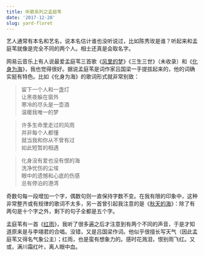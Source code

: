 ```yaml
---
title: 听歌系列之孟庭苇
date: '2017-12-28'
slug: yard-floret
---
```


艺人通常有本名和艺名，说本名估计谁也没听说过，比如陈秀玫是谁？听起来和孟庭苇就像是完全不同的两个人。相士还真是会取名字。

网易云音乐上有人说最爱孟庭苇三首歌《[风里的梦](http://music.163.com/#/m/song?id=276722)》《三生三世》（未收录）和《[化身为海](http://music.163.com/#/m/song?id=276727)》，我也觉得很好。据说孟庭苇是词作家吕国梁一手提拔起来的，他的词确实挺有特色。比如《化身为海》的歌词形式就非常别致：

> 留下一个人和一盏灯  
让黑夜躲在窗外  
寒冷的尽头是一壶酒  
温暖我唯一的梦

> 许多生命里走过的风雨  
并非每个人都懂  
就当我和你从不曾有过  
如此短暂的相遇

> 化身没有爱也没有恨的海  
洗净忧伤的尘埃  
眼中的遗憾和心底的伤感  
总有停泊的港湾

奇数句每一段增加一个字，偶数句则一直保持字数不变。在我有限的印象中，这种非常整齐或有规律的歌词不太多，另一首曾引起我注意的是《[秋天的海](http://music.163.com/#/m/song?id=288003)》：除了有两句是十个字之外，剩下的句子全都是五个字。

孟庭苇有一首《[红雨](http://music.163.com/#/m/song?id=276490)》，我听了很多遍之后才注意到有两个不同的声音，于是才知道原来是与李翊君的合唱。没错，又是吕国梁作词。他似乎很擅长写天气（因此孟庭苇又得名气象公主）；红雨，也是蛮有想象力的。感时花溅泪，恨别雨飞红。又或，满川霜红叶，离人眼中血。
